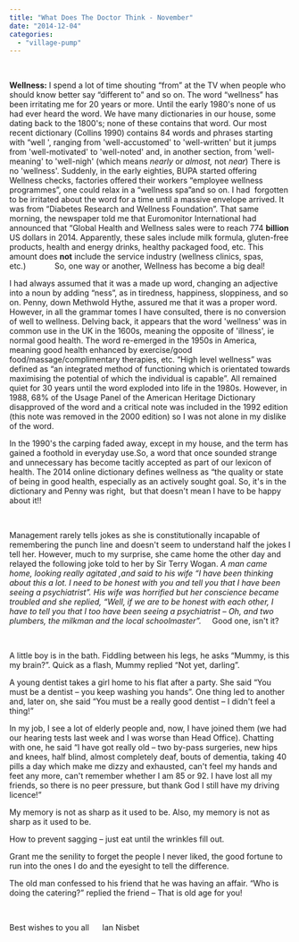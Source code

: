 ```yaml
---
title: "What Does The Doctor Think - November"
date: "2014-12-04"
categories: 
  - "village-pump"
---
```


 

**Wellness:** I spend a lot of time shouting “from” at the TV when people who should know better say “different to” and so on. The word “wellness” has been irritating me for 20 years or more. Until the early 1980's none of us had ever heard the word. We have many dictionaries in our house, some dating back to the 1800's; none of these contains that word. Our most recent dictionary (Collins 1990) contains 84 words and phrases starting with “well ', ranging from 'well-accustomed' to 'well-written' but it jumps from 'well-motivated' to 'well-noted' and, in another section, from 'well-meaning' to 'well-nigh' (which means _nearly_ or _almost,_ not _near_) There is no 'wellness'. Suddenly, in the early eighties, BUPA started offering Wellness checks, factories offered their workers “employee wellness programmes”, one could relax in a “wellness spa”and so on. I had  forgotten to be irritated about the word for a time until a massive envelope arrived. It was from “Diabetes Research and Wellness Foundation”. That same morning, the newspaper told me that Euromonitor International had announced that “Global Health and Wellness sales were to reach 774 **billion** US dollars in 2014. Apparently, these sales include milk formula, gluten-free products, health and energy drinks, healthy packaged food, etc. This amount does **not** include the service industry (wellness clinics, spas, etc.)             So, one way or another, Wellness has become a big deal!

I had always assumed that it was a made up word, changing an adjective into a noun by adding “ness”, as in tiredness, happiness, sloppiness, and so on. Penny, down Methwold Hythe, assured me that it was a proper word. However, in all the grammar tomes I have consulted, there is no conversion of well to wellness. Delving back, it appears that the word 'wellness' was in common use in the UK in the 1600s, meaning the opposite of 'illness', ie normal good health. The word re-emerged in the 1950s in America, meaning good health enhanced by exercise/good food/massage/complimentary therapies, etc. “High level wellness” was defined as “an integrated method of functioning which is orientated towards maximising the potential of which the individual is capable”. All remained quiet for 30 years until the word exploded into life in the 1980s. However, in 1988, 68% of the Usage Panel of the American Heritage Dictionary disapproved of the word and a critical note was included in the 1992 edition (this note was removed in the 2000 edition) so I was not alone in my dislike of the word.

In the 1990's the carping faded away, except in my house, and the term has gained a foothold in everyday use.So, a word that once sounded strange and unnecessary has become tacitly accepted as part of our lexicon of health. The 2014 online dictionary defines wellness as “the quality or state of being in good health, especially as an actively sought goal. So, it's in the dictionary and Penny was right,  but that doesn't mean I have to be happy about it!!

 

Management rarely tells jokes as she is constitutionally incapable of remembering the punch line and doesn't seem to understand half the jokes I tell her. However, much to my surprise, she came home the other day and relayed the following joke told to her by Sir Terry Wogan. _A man came home, looking really agitated ,and said to his wife “I have been thinking about this a lot. I need to be honest with you and tell you that I have been seeing a psychiatrist”. His wife was horrified but her conscience became troubled and she replied, “Well, if we are to be honest with each other, I have to tell you that I too have been seeing a psychiatrist – Oh, and two plumbers, the milkman and the local schoolmaster”._     Good one, isn't it?

 

A little boy is in the bath. Fiddling between his legs, he asks “Mummy, is this my brain?”. Quick as a flash, Mummy replied “Not yet, darling”.

A young dentist takes a girl home to his flat after a party. She said “You must be a dentist – you keep washing you hands”. One thing led to another and, later on, she said “You must be a really good dentist – I didn't feel a thing!”

In my job, I see a lot of elderly people and, now, I have joined them (we had our hearing tests last week and I was worse than Head Office). Chatting with one, he said “I have got really old – two by-pass surgeries, new hips and knees, half blind, almost completely deaf, bouts of dementia, taking 40 pills a day which make me dizzy and exhausted, can't feel my hands and feet any more, can't remember whether I am 85 or 92. I have lost all my friends, so there is no peer pressure, but thank God I still have my driving licence!”

My memory is not as sharp as it used to be. Also, my memory is not as sharp as it used to be.

How to prevent sagging – just eat until the wrinkles fill out.

Grant me the senility to forget the people I never liked, the good fortune to run into the ones I do and the eyesight to tell the difference.

The old man confessed to his friend that he was having an affair. “Who is doing the catering?” replied the friend – That is old age for you!

 

Best wishes to you all      Ian Nisbet

